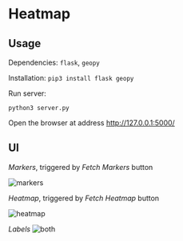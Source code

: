 # Heatmap

## Usage

Dependencies: `flask`, `geopy`

Installation: `pip3 install flask geopy`

Run server:

```
python3 server.py
```

Open the browser at address http://127.0.0.1:5000/


## UI

_Markers_, triggered by _Fetch Markers_ button

![markers](https://github.com/pvlbzn/heatmap/raw/master/ui/markers.png)

_Heatmap_, triggered by _Fetch Heatmap_ button

![heatmap](https://github.com/pvlbzn/heatmap/raw/master/ui/heatmap.png)

_Labels_
![both](https://github.com/pvlbzn/heatmap/raw/master/ui/labels.png)
